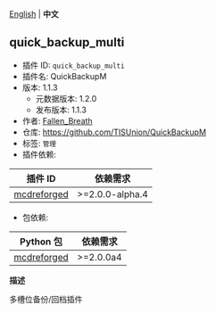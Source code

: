 [English](readme.md) | **中文**

## quick_backup_multi

- 插件 ID: `quick_backup_multi`
- 插件名: QuickBackupM
- 版本: 1.1.3
  - 元数据版本: 1.2.0
  - 发布版本: 1.1.3
- 作者: [Fallen_Breath](https://github.com/Fallen-Breath)
- 仓库: https://github.com/TISUnion/QuickBackupM
- 标签: `管理`
- 插件依赖:

| 插件 ID | 依赖需求 |
| --- | --- |
| [mcdreforged](/plugins/mcdreforged/readme-zh_cn.md) | \>=2.0.0-alpha.4 |

- 包依赖:

| Python 包 | 依赖需求 |
| --- | --- |
| [mcdreforged](https://pypi.org/project/mcdreforged/) | \>=2.0.0a4 |


**描述**

多槽位备份/回档插件

